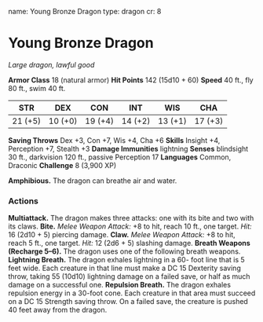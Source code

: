 name: Young Bronze Dragon
type: dragon
cr: 8

# Young Bronze Dragon
_Large dragon, lawful good_

**Armor Class** 18 (natural armor)
**Hit Points** 142 (15d10 + 60)
**Speed** 40 ft., fly 80 ft., swim 40 ft.

| STR     | DEX     | CON     | INT     | WIS     | CHA     |
|---------|---------|---------|---------|---------|---------|
| 21 (+5) | 10 (+0) | 19 (+4) | 14 (+2) | 13 (+1) | 17 (+3) |

**Saving Throws** Dex +3, Con +7, Wis +4, Cha +6
**Skills** Insight +4, Perception +7, Stealth +3
**Damage Immunities** lightning
**Senses** blindsight 30 ft., darkvision 120 ft., passive Perception 17
**Languages** Common, Draconic
**Challenge** 8 (3,900 XP)

**Amphibious.** The dragon can breathe air and water.

### Actions
**Multiattack.** The dragon makes three attacks: one with its bite and two with its claws.
**Bite.** _Melee Weapon Attack:_ +8 to hit, reach 10 ft., one target. _Hit:_ 16 (2d10 + 5) piercing damage.
**Claw.** _Melee Weapon Attack:_ +8 to hit, reach 5 ft., one target. _Hit:_ 12 (2d6 + 5) slashing damage.
**Breath Weapons (Recharge 5–6).** The dragon uses one of the following breath weapons.
**Lightning Breath.** The dragon exhales lightning in a 60- foot line that is 5 feet wide. Each creature in that line must make a DC 15 Dexterity saving throw, taking 55 (10d10) lightning damage on a failed save, or half as much damage on a successful one.
**Repulsion Breath.** The dragon exhales repulsion energy in a 30-foot cone. Each creature in that area must succeed on a DC 15 Strength saving throw. On a failed save, the creature is pushed 40 feet away from the dragon.
